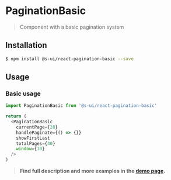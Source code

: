 # PaginationBasic

> Component with a basic pagination system

<!-- ![](./assets/preview.png) -->

## Installation

```sh
$ npm install @s-ui/react-pagination-basic --save
```

## Usage

### Basic usage
```js
import PaginationBasic from '@s-ui/react-pagination-basic'

return (
  <PaginationBasic
    currentPage={20}
    handlePaginate={() => {}}
    showFirstLast
    totalPages={40}
    window={10}
  />
)
```

> **Find full description and more examples in the [demo page](#).**
